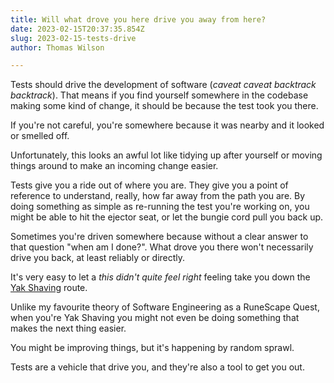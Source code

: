 ```yaml
---
title: Will what drove you here drive you away from here?
date: 2023-02-15T20:37:35.854Z
slug: 2023-02-15-tests-drive
author: Thomas Wilson

---
```

Tests should drive the development of software (*caveat caveat backtrack backtrack*).  That means if you find yourself somewhere in the codebase making some kind of change, it should be because the test took you there.

If you're not careful, you're somewhere because it was nearby and it looked or smelled off.

Unfortunately, this looks an awful lot like tidying up after yourself or moving things around to make an incoming change easier.

Tests give you a ride out of where you are.  They give you a point of reference to understand, really, how far away from the path you are.  By doing something as simple as re-running the test you're working on, you might be able to hit the ejector seat, or let the bungie cord pull you back up.

Sometimes you're driven somewhere because without a clear answer to that question \"when am I done?\".  What drove you there won't necessarily drive you back, at least reliably or directly.

It's very easy to let a *this didn't quite feel right* feeling take you down the [Yak Shaving](https://en.wiktionary.org/wiki/yak_shaving) route.  

Unlike my favourite theory of Software Engineering as a RuneScape Quest, when you're Yak Shaving you might not even be doing something that makes the next thing easier.  

You might be improving things, but it's happening by random sprawl.  

Tests are a vehicle that drive you, and they're also a tool to get you out.
